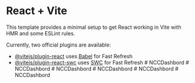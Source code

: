 # React + Vite

This template provides a minimal setup to get React working in Vite with HMR and some ESLint rules.

Currently, two official plugins are available:

- [@vitejs/plugin-react](https://github.com/vitejs/vite-plugin-react/blob/main/packages/plugin-react/README.md) uses [Babel](https://babeljs.io/) for Fast Refresh
- [@vitejs/plugin-react-swc](https://github.com/vitejs/vite-plugin-react-swc) uses [SWC](https://swc.rs/) for Fast Refresh
#   N C C D a s h b o r d  
 #   N C C D a s h b o r d  
 #   N C C D a s h b o r d  
 #   N C C D a s h b o r d  
 #   N C C D a s h b o r d  
 #   N C C D a s h b o r d  
 